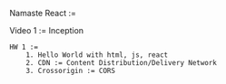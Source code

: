 Namaste React := 

Video 1 := Inception

    HW 1 := 
        1. Hello World with html, js, react
        2. CDN := Content Distribution/Delivery Network 
        3. Crossorigin := CORS

   